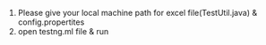 1. Please give your local machine path for excel file(TestUtil.java) & config.propertites
2. open testng.ml file & run 